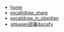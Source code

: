 * [home](/)
* [excallidraw_share](./FILES/excallidraw_share.md)
* [excalidraw_in_obsidian](./FILES/excalidraw_in_obsidian.md)
* [gitpages部署docsify](./FILES/gitpages部署docsify.md)
